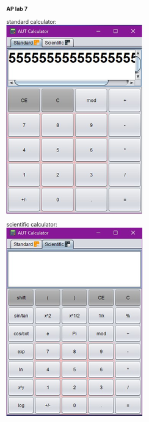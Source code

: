 <b>AP lab 7</b><br><br>
standard calculator:<br>
<img src="images/standardCal.jpg"></img><br><br>
scientific calculator:<br>
<img src="images/scientificCal.jpg"></img>